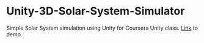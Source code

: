 # Unity-3D-Solar-System-Simulator
Simple Solar System simulation using Unity for Coursera Unity class.
<a href="https://matthewholliday.itch.io/solar-system-simulator">Link</a> to demo.
